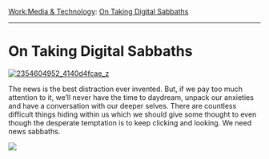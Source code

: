 [Work:](https://www.theschooloflife.com/thebookoflife/category/work/)[Media & Technology](https://www.theschooloflife.com/thebookoflife/category/work/media-and-technology/): [On Taking Digital Sabbaths](https://www.theschooloflife.com/thebookoflife/on-taking-digital-sabbaths/)

* * *

# On Taking Digital Sabbaths

[![2354604952_4140d4fcae_z](https://www.theschooloflife.com/thebookoflife/wp-content/uploads/2014/11/2354604952_4140d4fcae_z.jpg)](http://www.thebookoflife.org/wp-content/uploads/2014/11/2354604952_4140d4fcae_z.jpg)

The news is the best distraction ever invented. But, if we pay too much attention to it, we’ll never have the time to daydream, unpack our anxieties and have a conversation with our deeper selves. There are countless difficult things hiding within us which we should give some thought to even though the desperate temptation is to keep clicking and looking. We need news sabbaths.

[![](https://img.youtube.com/vi/-LWZkL5Xsno/0.jpg)](//www.youtube.com/embed/-LWZkL5Xsno? '')
